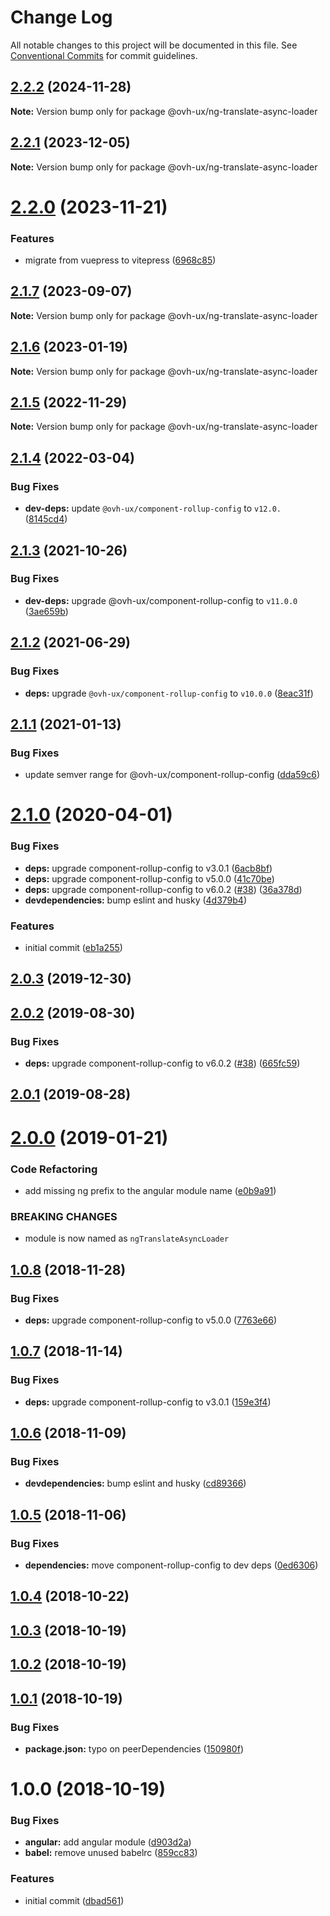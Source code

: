# Change Log

All notable changes to this project will be documented in this file.
See [Conventional Commits](https://conventionalcommits.org) for commit guidelines.

## [2.2.2](https://github.com/ovh/manager/compare/@ovh-ux/ng-translate-async-loader@2.2.1...@ovh-ux/ng-translate-async-loader@2.2.2) (2024-11-28)

**Note:** Version bump only for package @ovh-ux/ng-translate-async-loader





## [2.2.1](https://github.com/ovh/manager/compare/@ovh-ux/ng-translate-async-loader@2.2.0...@ovh-ux/ng-translate-async-loader@2.2.1) (2023-12-05)

**Note:** Version bump only for package @ovh-ux/ng-translate-async-loader





# [2.2.0](https://github.com/ovh/manager/compare/@ovh-ux/ng-translate-async-loader@2.1.7...@ovh-ux/ng-translate-async-loader@2.2.0) (2023-11-21)


### Features

* migrate from vuepress to vitepress ([6968c85](https://github.com/ovh/manager/commit/6968c85f00e19c41bc240abb37a50e9dacf9c5e5))





## [2.1.7](https://github.com/ovh/manager/compare/@ovh-ux/ng-translate-async-loader@2.1.6...@ovh-ux/ng-translate-async-loader@2.1.7) (2023-09-07)

**Note:** Version bump only for package @ovh-ux/ng-translate-async-loader





## [2.1.6](https://github.com/ovh/manager/compare/@ovh-ux/ng-translate-async-loader@2.1.5...@ovh-ux/ng-translate-async-loader@2.1.6) (2023-01-19)

**Note:** Version bump only for package @ovh-ux/ng-translate-async-loader





## [2.1.5](https://github.com/ovh/manager/compare/@ovh-ux/ng-translate-async-loader@2.1.4...@ovh-ux/ng-translate-async-loader@2.1.5) (2022-11-29)

**Note:** Version bump only for package @ovh-ux/ng-translate-async-loader





## [2.1.4](https://github.com/ovh/manager/compare/@ovh-ux/ng-translate-async-loader@2.1.3...@ovh-ux/ng-translate-async-loader@2.1.4) (2022-03-04)


### Bug Fixes

* **dev-deps:** update `@ovh-ux/component-rollup-config` to `v12.0.` ([8145cd4](https://github.com/ovh/manager/commit/8145cd44a34cec071db4b5267182705625951077))



## [2.1.3](https://github.com/ovh/manager/compare/@ovh-ux/ng-translate-async-loader@2.1.2...@ovh-ux/ng-translate-async-loader@2.1.3) (2021-10-26)


### Bug Fixes

* **dev-deps:** upgrade @ovh-ux/component-rollup-config to `v11.0.0` ([3ae659b](https://github.com/ovh/manager/commit/3ae659bea59244fd5660375b9dac52055cc374b0))



## [2.1.2](https://github.com/ovh/manager/compare/@ovh-ux/ng-translate-async-loader@2.1.1...@ovh-ux/ng-translate-async-loader@2.1.2) (2021-06-29)


### Bug Fixes

* **deps:** upgrade `@ovh-ux/component-rollup-config` to `v10.0.0` ([8eac31f](https://github.com/ovh/manager/commit/8eac31f81e46d1570c131cf55788d6435842ab6d))



## [2.1.1](https://github.com/ovh/manager/compare/@ovh-ux/ng-translate-async-loader@2.1.0...@ovh-ux/ng-translate-async-loader@2.1.1) (2021-01-13)


### Bug Fixes

* update semver range for @ovh-ux/component-rollup-config ([dda59c6](https://github.com/ovh/manager/commit/dda59c6b71cb4ad9ab98f06a0bf995a7eb45a1d9))



# [2.1.0](https://github.com/ovh/manager/compare/@ovh-ux/ng-translate-async-loader@2.0.3...@ovh-ux/ng-translate-async-loader@2.1.0) (2020-04-01)


### Bug Fixes

* **deps:** upgrade component-rollup-config to v3.0.1 ([6acb8bf](https://github.com/ovh/manager/commit/6acb8bf019036e3c345d735051c6f6b9929a35c5))
* **deps:** upgrade component-rollup-config to v5.0.0 ([41c70be](https://github.com/ovh/manager/commit/41c70be557ac52699072c70bbf32f1896dad5f8f))
* **deps:** upgrade component-rollup-config to v6.0.2 ([#38](https://github.com/ovh/manager/issues/38)) ([36a378d](https://github.com/ovh/manager/commit/36a378d03459622b8d22890ea59333476247c950))
* **devdependencies:** bump eslint and husky ([4d379b4](https://github.com/ovh/manager/commit/4d379b4ffb4799b7f0d7266d67364b0420182ed6))


### Features

* initial commit ([eb1a255](https://github.com/ovh/manager/commit/eb1a255a0b3ba4a5a33c390cee45a2865a7b30b9))



## [2.0.3](https://github.com/ovh-ux/ng-translate-async-loader/compare/v2.0.2...v2.0.3) (2019-12-30)



## [2.0.2](https://github.com/ovh-ux/ng-translate-async-loader/compare/v2.0.1...v2.0.2) (2019-08-30)


### Bug Fixes

* **deps:** upgrade component-rollup-config to v6.0.2 ([#38](https://github.com/ovh-ux/ng-translate-async-loader/issues/38)) ([665fc59](https://github.com/ovh-ux/ng-translate-async-loader/commit/665fc59))



## [2.0.1](https://github.com/ovh-ux/ng-translate-async-loader/compare/v2.0.0...v2.0.1) (2019-08-28)



# [2.0.0](https://github.com/ovh-ux/ng-translate-async-loader/compare/v1.0.8...v2.0.0) (2019-01-21)


### Code Refactoring

* add missing ng prefix to the angular module name ([e0b9a91](https://github.com/ovh-ux/ng-translate-async-loader/commit/e0b9a91))


### BREAKING CHANGES

* module is now named as `ngTranslateAsyncLoader`



## [1.0.8](https://github.com/ovh-ux/translate-async-loader/compare/v1.0.7...v1.0.8) (2018-11-28)


### Bug Fixes

* **deps:** upgrade component-rollup-config to v5.0.0 ([7763e66](https://github.com/ovh-ux/translate-async-loader/commit/7763e66))



## [1.0.7](https://github.com/ovh-ux/translate-async-loader/compare/v1.0.6...v1.0.7) (2018-11-14)


### Bug Fixes

* **deps:** upgrade component-rollup-config to v3.0.1 ([159e3f4](https://github.com/ovh-ux/translate-async-loader/commit/159e3f4))



## [1.0.6](https://github.com/ovh-ux/translate-async-loader/compare/v1.0.5...v1.0.6) (2018-11-09)


### Bug Fixes

* **devdependencies:** bump eslint and husky ([cd89366](https://github.com/ovh-ux/translate-async-loader/commit/cd89366))



## [1.0.5](https://github.com/ovh-ux/translate-async-loader/compare/v1.0.4...v1.0.5) (2018-11-06)


### Bug Fixes

* **dependencies:** move component-rollup-config to dev deps ([0ed6306](https://github.com/ovh-ux/translate-async-loader/commit/0ed6306))



<a name="1.0.4"></a>
## [1.0.4](https://github.com/ovh-ux/translate-async-loader/compare/v1.0.3...v1.0.4) (2018-10-22)



<a name="1.0.3"></a>
## [1.0.3](https://github.com/ovh-ux/translate-async-loader/compare/v1.0.2...v1.0.3) (2018-10-19)



<a name="1.0.2"></a>
## [1.0.2](https://github.com/ovh-ux/translate-async-loader/compare/v1.0.1...v1.0.2) (2018-10-19)



<a name="1.0.1"></a>
## [1.0.1](https://github.com/ovh-ux/translate-async-loader/compare/v1.0.0...v1.0.1) (2018-10-19)


### Bug Fixes

* **package.json:** typo on peerDependencies ([150980f](https://github.com/ovh-ux/translate-async-loader/commit/150980f))



<a name="1.0.0"></a>
# 1.0.0 (2018-10-19)


### Bug Fixes

* **angular:** add angular module ([d903d2a](https://github.com/ovh-ux/translate-async-loader/commit/d903d2a))
* **babel:** remove unused babelrc ([859cc83](https://github.com/ovh-ux/translate-async-loader/commit/859cc83))


### Features

* initial commit ([dbad561](https://github.com/ovh-ux/translate-async-loader/commit/dbad561))
